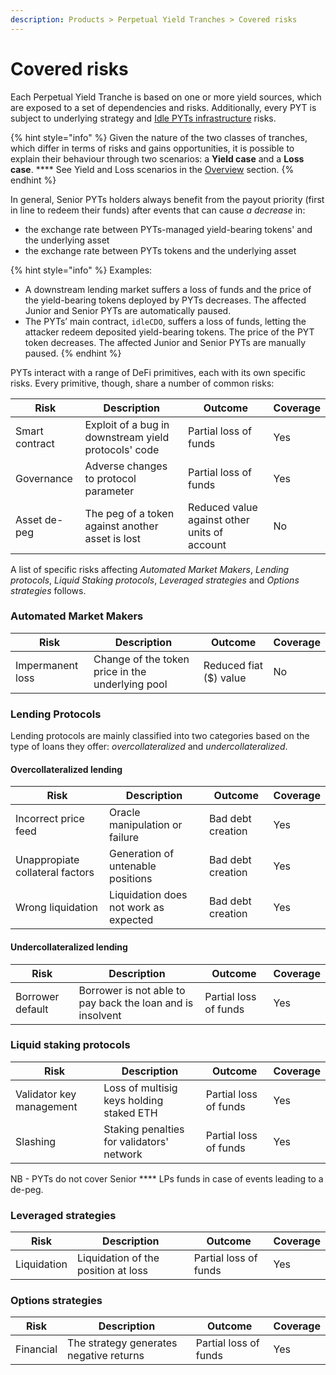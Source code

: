 ```yaml
---
description: Products > Perpetual Yield Tranches > Covered risks
---
```


# Covered risks

Each Perpetual Yield Tranche is based on one or more yield sources, which are exposed to a set of dependencies and risks. Additionally, every PYT is subject to underlying strategy and [Idle PYTs infrastructure](../../developers/security/audits.md#perpetual-yield-tranches) risks.

{% hint style="info" %}
Given the nature of the two classes of tranches, which differ in terms of risks and gains opportunities, it is possible to explain their behaviour through two scenarios: a **Yield case** and a **Loss case**. **** See Yield and Loss scenarios in the [Overview](overview.md) section.&#x20;
{% endhint %}

In general, Senior PYTs holders always benefit from the payout priority (first in line to redeem their funds) after events that can cause _a decrease_ in:

* the exchange rate between PYTs-managed yield-bearing tokens'  and the underlying asset
* the exchange rate between PYTs tokens and the underlying asset

{% hint style="info" %}
Examples:

* A downstream lending market suffers a loss of funds and the price of the yield-bearing tokens deployed by PYTs decreases. The affected Junior and Senior PYTs are automatically paused.&#x20;
* The PYTs’ main contract, `idleCDO`, suffers a loss of funds, letting the attacker redeem deposited yield-bearing tokens. The price of the PYT token decreases. The affected Junior and Senior PYTs are manually paused.
{% endhint %}

PYTs interact with a range of DeFi primitives, each with its own specific risks. Every primitive, though, share a number of common risks:

| Risk           | Description                                          | Outcome                                      | Coverage |
| -------------- | ---------------------------------------------------- | -------------------------------------------- | -------- |
| Smart contract | Exploit of a bug in downstream yield protocols' code | Partial loss of funds                        | Yes      |
| Governance     | Adverse changes to protocol parameter                | Partial loss of funds                        | Yes      |
| Asset de-peg   | The peg of a token against another asset is lost     | Reduced value against other units of account | No       |

A list of specific risks affecting _Automated Market Makers_, _Lending protocols_, _Liquid Staking protocols_, _Leveraged strategies_ and _Options strategies_ follows.

### Automated Market Makers

| Risk             | Description                                      | Outcome                | Coverage |
| ---------------- | ------------------------------------------------ | ---------------------- | -------- |
| Impermanent loss | Change of the token price in the underlying pool | Reduced fiat ($) value | No       |

### Lending Protocols&#x20;

Lending protocols are mainly classified into two categories based on the type of loans they offer: _overcollateralized_ and _undercollateralized_.

#### Overcollateralized lending

| Risk                            | Description                           | Outcome           | Coverage |
| ------------------------------- | ------------------------------------- | ----------------- | -------- |
| Incorrect price feed            | Oracle manipulation or failure        | Bad debt creation | Yes      |
| Unappropiate collateral factors | Generation of untenable positions     | Bad debt creation | Yes      |
| Wrong liquidation               | Liquidation does not work as expected | Bad debt creation | Yes      |

#### **Undercollateralized lending**

| Risk             | Description                                                | Outcome               | Coverage |
| ---------------- | ---------------------------------------------------------- | --------------------- | -------- |
| Borrower default | Borrower is not able to pay back the loan and is insolvent | Partial loss of funds | Yes      |

### **Liquid staking protocols**

| Risk                     | Description                               | Outcome               | Coverage |
| ------------------------ | ----------------------------------------- | --------------------- | -------- |
| Validator key management | Loss of multisig keys holding staked ETH  | Partial loss of funds | Yes      |
| Slashing                 | Staking penalties for validators' network | Partial loss of funds | Yes      |

NB - PYTs do not cover Senior **** LPs funds in case of events leading to a de-peg.

### Leveraged strategies

| Risk        | Description                         | Outcome               | Coverage |
| ----------- | ----------------------------------- | --------------------- | -------- |
| Liquidation | Liquidation of the position at loss | Partial loss of funds | Yes      |

### **Options strategies**

| Risk      | Description                             | Outcome               | Coverage |
| --------- | --------------------------------------- | --------------------- | -------- |
| Financial | The strategy generates negative returns | Partial loss of funds | Yes      |
